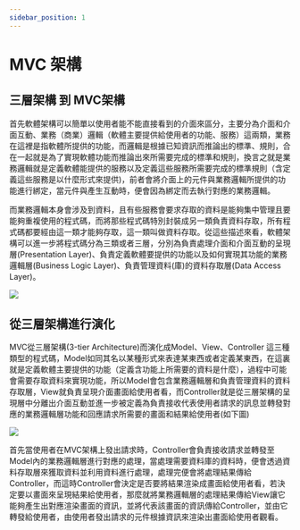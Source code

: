 ```yaml
---
sidebar_position: 1
---
```


# MVC 架構

## 三層架構 到 MVC架構
首先軟體架構可以簡單以使用者能不能直接看到的介面來區分，主要分為介面和介面互動、業務（商業）邏輯（軟體主要提供給使用者的功能、服務）這兩類，業務在這裡是指軟體所提供的功能，而邏輯是根據已知資訊而推論出的標準、規則，合在一起就是為了實現軟體功能而推論出來所需要完成的標準和規則，換言之就是業務邏輯就是定義軟體能提供的服務以及定義這些服務所需要完成的標準規則（含定義這些服務是以什麼形式來提供)，前者會將介面上的元件與業務邏輯所提供的功能進行綁定，當元件與產生互動時，便會因為綁定而去執行對應的業務邏輯。

而業務邏輯本身會涉及到資料，且有些服務會要求存取的資料是能夠集中管理且要能夠重複使用的程式碼，而將那些程式碼特別封裝成另一類負責資料存取，所有程式碼都要經由這一類才能夠存取，這一類叫做資料存取。從這些描述來看，軟體架構可以進一步將程式碼分為三類或者三層，分別為負責處理介面和介面互動的呈現層(Presentation Layer)、負責定義軟體要提供的功能以及如何實現其功能的業務邏輯層(Business Logic Layer)、負責管理資料(庫)的資料存取層(Data Access Layer)。

![](https://res.cloudinary.com/dqfxgtyoi/image/upload/v1634049406/blog/SE/2-tier-simple-arch_xgicv5.png)


## 從三層架構進行演化

MVC從三層架構(3-tier Architecture)而演化成Model、View、Controller 這三種類型的程式碼，Model如同其名以某種形式來表達某東西或者定義某東西，在這裏就是定義軟體主要提供的功能（定義含功能上所需要的資料是什麼），過程中可能會需要存取資料來實現功能，所以Model會包含業務邏輯層和負責管理資料的資料存取層，View就負責呈現介面畫面給使用者看，而Controller就是從三層架構的呈現層中分離出介面互動並進一步被定義為負責接收代表使用者請求的訊息並轉發對應的業務邏輯層功能和回應請求所需要的畫面和結果給使用者(如下圖)

![](https://res.cloudinary.com/dqfxgtyoi/image/upload/v1634314768/blog/SE/MVCfullVer_z42n0o.png)

首先當使用者在MVC架構上發出請求時，Controller會負責接收請求並轉發至Model內的業務邏輯層進行對應的處理，當處理需要資料庫的資料時，便會透過資料存取層來獲取資料並利用資料進行處理，處理完便會將處理結果傳給Controller，而這時Controller會決定是否要將結果渲染成畫面給使用者看，若決定要以畫面來呈現結果給使用者，那麼就將業務邏輯層的處理結果傳給View讓它能夠產生出對應渲染畫面的資訊，並將代表該畫面的資訊傳給Controller，並由它轉發給使用者，由使用者發出請求的元件根據資訊來渲染出畫面給使用者觀看。





